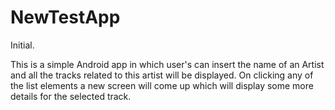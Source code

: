 # NewTestApp
Initial.

This is a simple Android app in which user's can insert the name of an Artist and all the tracks related to this artist will be displayed. 
On clicking any of the list elements a new screen will come up which will display some more details for the selected track.
